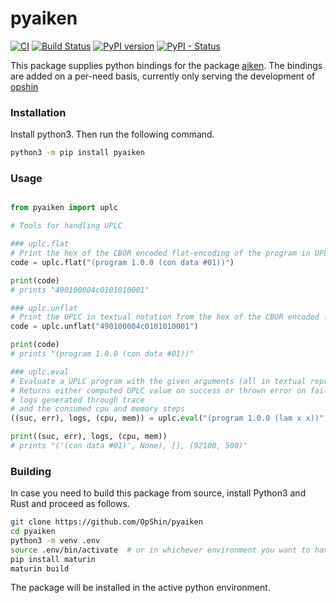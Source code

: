pyaiken
=======
[![CI](https://github.com/OpShin/pyaiken/actions/workflows/CI.yml/badge.svg)](https://github.com/OpShin/pyaiken/actions/workflows/CI.yml)
[![Build Status](https://app.travis-ci.com/OpShin/pyaiken.svg?branch=master)](https://app.travis-ci.com/OpShin/pyaiken)
[![PyPI version](https://badge.fury.io/py/pyaiken.svg)](https://pypi.org/project/pyaiken/)
[![PyPI - Status](https://img.shields.io/pypi/status/pyaiken.svg)](https://pypi.org/project/pyaiken/)

This package supplies python bindings for the package [aiken](https://github.com/aiken-lang/aiken).
The bindings are added on a per-need basis, currently only serving the development of [opshin](https://github.com/opshin)


### Installation

Install python3. Then run the following command.

```bash
python3 -m pip install pyaiken
```

### Usage


```python

from pyaiken import uplc

# Tools for handling UPLC

### uplc.flat
# Print the hex of the CBOR encoded flat-encoding of the program in UPLC textual notation
code = uplc.flat("(program 1.0.0 (con data #01))")

print(code)
# prints "490100004c0101010001"

### uplc.unflat
# Print the UPLC in textual notation from the hex of the CBOR encoded flat-encoding
code = uplc.unflat("490100004c0101010001")

print(code)
# prints "(program 1.0.0 (con data #01))"

### uplc.eval
# Evaluate a UPLC program with the given arguments (all in textual representation) and cpu and memory budget (optional, in this order)
# Returns either computed UPLC value on success or thrown error on failure,
# logs generated through trace
# and the consumed cpu and memory steps
((suc, err), logs, (cpu, mem)) = uplc.eval("(program 1.0.0 (lam x x))", ["(con data #01)"], 1000000, None)

print((suc, err), logs, (cpu, mem))
# prints "('(con data #01)', None), [], (92100, 500)"

```

### Building

In case you need to build this package from source, install Python3 and Rust and proceed as follows.

```bash
git clone https://github.com/OpShin/pyaiken
cd pyaiken
python3 -m venv .env
source .env/bin/activate  # or in whichever environment you want to have it installed
pip install maturin
maturin build
```

The package will be installed in the active python environment.
